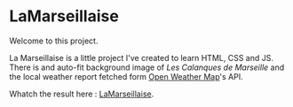 # LaMarseillaise

Welcome to this project.

La Marseillaise is a little project I've created to learn HTML, CSS and JS. There is and auto-fit background image of *Les Calanques de Marseille* and the local weather report fetched form [Open Weather Map](https://openweathermap.org/)'s API.

Whatch the result here : [LaMarseillaise](https://glittering-sawine-6bc396.netlify.app/).
